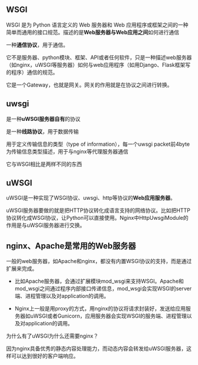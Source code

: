 

## WSGI

WSGI 是为 Python 语言定义的 Web 服务器和 Web 应用程序或框架之间的一种简单而通用的接口规范。描述的是**Web服务器与Web应用之间**如何进行通信

一种**通信协议**，用于通信。

它不是服务器、python模块、框架、API或者任何软件，只是一种描述web服务器（如nginx，uWSGI等服务器）如何与web应用程序（如用Django、Flask框架写的程序）通信的规范。

它是一个Gateway，也就是网关。网关的作用就是在协议之间进行转换。

## uwsgi

是一种**uWSGI服务器自有**的协议

是一种**线路协议**，用于数据传输

用于定义传输信息的类型（type of information），每一个uwsgi packet前4byte为传输信息类型描述，用于与nginx等代理服务器通信

它与WSGI相比是两样不同的东西

## uWSGI

uWSGI是一种实现了WSGI协议、uwsgi、http等协议的**Web应用服务器**。

uWSGI服务器要做的就是把HTTP协议转化成语言支持的网络协议。比如把HTTP协议转化成WSGI协议，让Python可以直接使用。Nginx中HttpUwsgiModule的作用是与uWSGI服务器进行交换。

## nginx、Apache是常用的Web服务器

一般的web服务器，如Apache和nginx，都没有内置WSGI协议的支持，而是通过扩展来完成。

* 比如Apache服务器，会通过扩展模块mod_wsgi来支持WSGI。Apache和mod_wsgi之间通过程序内部接口传递信息，mod_wsgi会实现WSGI的server端、进程管理以及对application的调用。

* Nginx上一般是用proxy的方式，用nginx的协议将请求封装好，发送给应用服务器如uWSGI或者Gunicorn，应用服务器会实现WSGI的服务端、进程管理以及对application的调用。


为什么有了uWSGI为什么还需要nginx？

因为nginx具备优秀的静态内容处理能力，而动态内容会转发给uWSGI服务器，这样可以达到很好的客户端响应。



